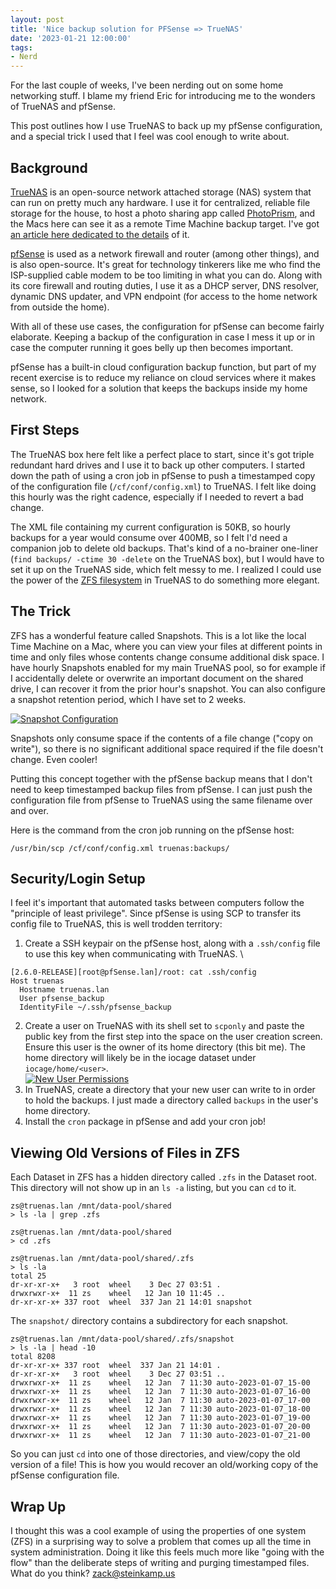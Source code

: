 ```yaml
---
layout: post
title: 'Nice backup solution for PFSense => TrueNAS'
date: '2023-01-21 12:00:00'
tags:
- Nerd
---
```


For the last couple of weeks, I've been nerding out on some home networking stuff. I blame my friend Eric for introducing me to the wonders of TrueNAS and pfSense.

This post outlines how I use TrueNAS to back up my pfSense configuration, and a special trick I used that I feel was cool enough to write about.

## Background

[TrueNAS](https://www.truenas.com/) is an open-source network attached storage (NAS) system that can run on pretty much any hardware. I use it for centralized, reliable file storage for the house, to host a photo sharing app called [PhotoPrism](https://photoprism.app/), and the Macs here can see it as a remote Time Machine backup target. I've got [an article here dedicated to the details](/posts/2023-01-21_truenas-for-awesome-home-storage-media-and-backups) of it.

[pfSense](https://www.pfsense.org/) is used as a network firewall and router (among other things), and is also open-source. It's great for technology tinkerers like me who find the ISP-supplied cable modem to be too limiting in what you can do. Along with its core firewall and routing duties, I use it as a DHCP server, DNS resolver, dynamic DNS updater, and VPN endpoint (for access to the home network from outside the home).

With all of these use cases, the configuration for pfSense can become fairly elaborate. Keeping a backup of the configuration in case I mess it up or in case the computer running it goes belly up then becomes important.

pfSense has a built-in cloud configuration backup function, but part of my recent exercise is to reduce my reliance on cloud services where it makes sense, so I looked for a solution that keeps the backups inside my home network.

## First Steps

The TrueNAS box here felt like a perfect place to start, since it's got triple redundant hard drives and I use it to back up other computers. I started down the path of using a cron job in pfSense to push a timestamped copy of the configuration file (`/cf/conf/config.xml`) to TrueNAS. I felt like doing this hourly was the right cadence, especially if I needed to revert a bad change.

The XML file containing my current configuration is 50KB, so hourly backups for a year would consume over 400MB, so I felt I'd need a companion job to delete old backups. That's kind of a no-brainer one-liner (`find backups/ -ctime 30 -delete` on the TrueNAS box), but I would have to set it up on the TrueNAS side, which felt messy to me. I realized I could use the power of the [ZFS filesystem](https://en.wikipedia.org/wiki/ZFS) in TrueNAS to do something more elegant.

## The Trick

ZFS has a wonderful feature called Snapshots. This is a lot like the local Time Machine on a Mac, where you can view your files at different points in time and only files whose contents change consume additional disk space. I have hourly Snapshots enabled for my main TrueNAS pool, so for example if I accidentally delete or overwrite an important document on the shared drive, I can recover it from the prior hour's snapshot. You can also configure a snapshot retention period, which I have set to 2 weeks.

[![Snapshot Configuration](/images/pfsense_bk/snapshot_config.png)](/images/pfsense_bk/snapshot_config.png)

Snapshots only consume space if the contents of a file change ("copy on write"), so there is no significant additional space required if the file doesn't change. Even cooler!

Putting this concept together with the pfSense backup means that I don't need to keep timestamped backup files from pfSense. I can just push the configuration file from pfSense to TrueNAS using the same filename over and over.

Here is the command from the cron job running on the pfSense host:

```
/usr/bin/scp /cf/conf/config.xml truenas:backups/
```

## Security/Login Setup

I feel it's important that automated tasks between computers follow the "principle of least privilege". Since pfSense is using SCP to transfer its config file to TrueNAS, this is well trodden territory:

1. Create a SSH keypair on the pfSense host, along with a `.ssh/config` file to use this key when communicating with TrueNAS. \

```
[2.6.0-RELEASE][root@pfSense.lan]/root: cat .ssh/config
Host truenas
  Hostname truenas.lan
  User pfsense_backup
  IdentityFile ~/.ssh/pfsense_backup
```

2. Create a user on TrueNAS with its shell set to `scponly` and paste the public key from the first step into the space on the user creation screen. Ensure this user is the owner of its home directory (this bit me). The home directory will likely be in the iocage dataset under `iocage/home/<user>`. \
   [![New User Permissions](/images/pfsense_bk/pfsense_user.png)](/images/pfsense_bk/pfsense_user.png)
3. In TrueNAS, create a directory that your new user can write to in order to hold the backups. I just made a directory called `backups` in the user's home directory.
4. Install the `cron` package in pfSense and add your cron job!

## Viewing Old Versions of Files in ZFS

Each Dataset in ZFS has a hidden directory called `.zfs` in the Dataset root. This directory will not show up in an `ls -a` listing, but you can `cd` to it.

```
zs@truenas.lan /mnt/data-pool/shared
> ls -la | grep .zfs

zs@truenas.lan /mnt/data-pool/shared
> cd .zfs

zs@truenas.lan /mnt/data-pool/shared/.zfs
> ls -la
total 25
dr-xr-xr-x+   3 root  wheel    3 Dec 27 03:51 .
drwxrwxr-x+  11 zs    wheel   12 Jan 10 11:45 ..
dr-xr-xr-x+ 337 root  wheel  337 Jan 21 14:01 snapshot
```

The `snapshot/` directory contains a subdirectory for each snapshot.

```
zs@truenas.lan /mnt/data-pool/shared/.zfs/snapshot
> ls -la | head -10
total 8208
dr-xr-xr-x+ 337 root  wheel  337 Jan 21 14:01 .
dr-xr-xr-x+   3 root  wheel    3 Dec 27 03:51 ..
drwxrwxr-x+  11 zs    wheel   12 Jan  7 11:30 auto-2023-01-07_15-00
drwxrwxr-x+  11 zs    wheel   12 Jan  7 11:30 auto-2023-01-07_16-00
drwxrwxr-x+  11 zs    wheel   12 Jan  7 11:30 auto-2023-01-07_17-00
drwxrwxr-x+  11 zs    wheel   12 Jan  7 11:30 auto-2023-01-07_18-00
drwxrwxr-x+  11 zs    wheel   12 Jan  7 11:30 auto-2023-01-07_19-00
drwxrwxr-x+  11 zs    wheel   12 Jan  7 11:30 auto-2023-01-07_20-00
drwxrwxr-x+  11 zs    wheel   12 Jan  7 11:30 auto-2023-01-07_21-00
```

So you can just `cd` into one of those directories, and view/copy the old version of a file! This is how you would recover an old/working copy of the pfSense configuration file.

## Wrap Up

I thought this was a cool example of using the properties of one system (ZFS) in a surprising way to solve a problem that comes up all the time in system administration. Doing it like this feels much more like "going with the flow" than the deliberate steps of writing and purging timestamped files. What do you think? zack@steinkamp.us
